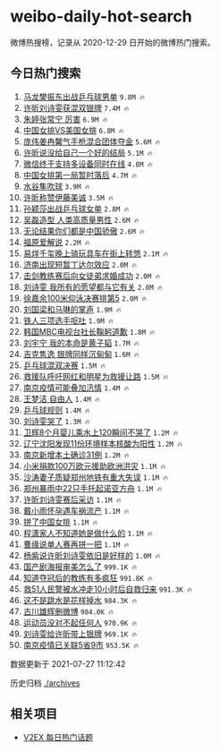# weibo-daily-hot-search

微博热搜榜，记录从 2020-12-29 日开始的微博热门搜索。

## 今日热门搜索

<!-- BEGIN -->

1. [马龙樊振东出战乒乓球男单](https://s.weibo.com/weibo?q=%23%E9%A9%AC%E9%BE%99%E6%A8%8A%E6%8C%AF%E4%B8%9C%E5%87%BA%E6%88%98%E4%B9%92%E4%B9%93%E7%90%83%E7%94%B7%E5%8D%95%23&Refer=top) `9.8M 🔥`
1. [许昕刘诗雯获混双银牌](https://s.weibo.com/weibo?q=%23%E8%AE%B8%E6%98%95%E5%88%98%E8%AF%97%E9%9B%AF%E8%8E%B7%E6%B7%B7%E5%8F%8C%E9%93%B6%E7%89%8C%23&Refer=top) `7.4M 🔥`
1. [朱婷张常宁 厉害](https://s.weibo.com/weibo?q=%E6%9C%B1%E5%A9%B7%E5%BC%A0%E5%B8%B8%E5%AE%81%20%E5%8E%89%E5%AE%B3&Refer=top) `6.9M 🔥`
1. [中国女排VS美国女排](https://s.weibo.com/weibo?q=%23%E4%B8%AD%E5%9B%BD%E5%A5%B3%E6%8E%92VS%E7%BE%8E%E5%9B%BD%E5%A5%B3%E6%8E%92%23&Refer=top) `6.8M 🔥`
1. [庞伟姜冉馨气手枪混合团体夺金](https://s.weibo.com/weibo?q=%23%E5%BA%9E%E4%BC%9F%E5%A7%9C%E5%86%89%E9%A6%A8%E6%B0%94%E6%89%8B%E6%9E%AA%E6%B7%B7%E5%90%88%E5%9B%A2%E4%BD%93%E5%A4%BA%E9%87%91%23&Refer=top) `5.6M 🔥`
1. [许昕说没给自己一个好的结局](https://s.weibo.com/weibo?q=%23%E8%AE%B8%E6%98%95%E8%AF%B4%E6%B2%A1%E7%BB%99%E8%87%AA%E5%B7%B1%E4%B8%80%E4%B8%AA%E5%A5%BD%E7%9A%84%E7%BB%93%E5%B1%80%23&Refer=top) `5.1M 🔥`
1. [微信终于支持多设备同时在线](https://s.weibo.com/weibo?q=%23%E5%BE%AE%E4%BF%A1%E7%BB%88%E4%BA%8E%E6%94%AF%E6%8C%81%E5%A4%9A%E8%AE%BE%E5%A4%87%E5%90%8C%E6%97%B6%E5%9C%A8%E7%BA%BF%23&Refer=top) `4.8M 🔥`
1. [中国女排第一局暂时落后](https://s.weibo.com/weibo?q=%E4%B8%AD%E5%9B%BD%E5%A5%B3%E6%8E%92%E7%AC%AC%E4%B8%80%E5%B1%80%E6%9A%82%E6%97%B6%E8%90%BD%E5%90%8E&Refer=top) `4.7M 🔥`
1. [水谷隼吹球](https://s.weibo.com/weibo?q=%23%E6%B0%B4%E8%B0%B7%E9%9A%BC%E5%90%B9%E7%90%83%23&Refer=top) `3.9M 🔥`
1. [许昕称赞伊藤美诚](https://s.weibo.com/weibo?q=%23%E8%AE%B8%E6%98%95%E7%A7%B0%E8%B5%9E%E4%BC%8A%E8%97%A4%E7%BE%8E%E8%AF%9A%23&Refer=top) `3.5M 🔥`
1. [孙颖莎出战乒乓球女单](https://s.weibo.com/weibo?q=%23%E5%AD%99%E9%A2%96%E8%8E%8E%E5%87%BA%E6%88%98%E4%B9%92%E4%B9%93%E7%90%83%E5%A5%B3%E5%8D%95%23&Refer=top) `2.8M 🔥`
1. [吴磊造型 人类高质量男性](https://s.weibo.com/weibo?q=%E5%90%B4%E7%A3%8A%E9%80%A0%E5%9E%8B%20%E4%BA%BA%E7%B1%BB%E9%AB%98%E8%B4%A8%E9%87%8F%E7%94%B7%E6%80%A7&Refer=top) `2.6M 🔥`
1. [无论结果你们都是中国骄傲](https://s.weibo.com/weibo?q=%23%E6%97%A0%E8%AE%BA%E7%BB%93%E6%9E%9C%E4%BD%A0%E4%BB%AC%E9%83%BD%E6%98%AF%E4%B8%AD%E5%9B%BD%E9%AA%84%E5%82%B2%23&Refer=top) `2.6M 🔥`
1. [福原爱解说](https://s.weibo.com/weibo?q=%23%E7%A6%8F%E5%8E%9F%E7%88%B1%E8%A7%A3%E8%AF%B4%23&Refer=top) `2.2M 🔥`
1. [易烊千玺晚上骑玩具车在街上转悠](https://s.weibo.com/weibo?q=%23%E6%98%93%E7%83%8A%E5%8D%83%E7%8E%BA%E6%99%9A%E4%B8%8A%E9%AA%91%E7%8E%A9%E5%85%B7%E8%BD%A6%E5%9C%A8%E8%A1%97%E4%B8%8A%E8%BD%AC%E6%82%A0%23&Refer=top) `2.1M 🔥`
1. [济南出现短暂丁达尔效应](https://s.weibo.com/weibo?q=%23%E6%B5%8E%E5%8D%97%E5%87%BA%E7%8E%B0%E7%9F%AD%E6%9A%82%E4%B8%81%E8%BE%BE%E5%B0%94%E6%95%88%E5%BA%94%23&Refer=top) `2.0M 🔥`
1. [击剑教练赛后向女徒弟求婚成功](https://s.weibo.com/weibo?q=%23%E5%87%BB%E5%89%91%E6%95%99%E7%BB%83%E8%B5%9B%E5%90%8E%E5%90%91%E5%A5%B3%E5%BE%92%E5%BC%9F%E6%B1%82%E5%A9%9A%E6%88%90%E5%8A%9F%23&Refer=top) `2.0M 🔥`
1. [刘诗雯 我所有的愿望都与它有关](https://s.weibo.com/weibo?q=%E5%88%98%E8%AF%97%E9%9B%AF%20%E6%88%91%E6%89%80%E6%9C%89%E7%9A%84%E6%84%BF%E6%9C%9B%E9%83%BD%E4%B8%8E%E5%AE%83%E6%9C%89%E5%85%B3&Refer=top) `2.0M 🔥`
1. [徐嘉余100米仰泳决赛排第5](https://s.weibo.com/weibo?q=%23%E5%BE%90%E5%98%89%E4%BD%99100%E7%B1%B3%E4%BB%B0%E6%B3%B3%E5%86%B3%E8%B5%9B%E6%8E%92%E7%AC%AC5%23&Refer=top) `2.0M 🔥`
1. [刘国梁和马琳的掌声](https://s.weibo.com/weibo?q=%23%E5%88%98%E5%9B%BD%E6%A2%81%E5%92%8C%E9%A9%AC%E7%90%B3%E7%9A%84%E6%8E%8C%E5%A3%B0%23&Refer=top) `1.9M 🔥`
1. [铁人三项选手呕吐](https://s.weibo.com/weibo?q=%23%E9%93%81%E4%BA%BA%E4%B8%89%E9%A1%B9%E9%80%89%E6%89%8B%E5%91%95%E5%90%90%23&Refer=top) `1.9M 🔥`
1. [韩国MBC电视台社长鞠躬道歉](https://s.weibo.com/weibo?q=%23%E9%9F%A9%E5%9B%BDMBC%E7%94%B5%E8%A7%86%E5%8F%B0%E7%A4%BE%E9%95%BF%E9%9E%A0%E8%BA%AC%E9%81%93%E6%AD%89%23&Refer=top) `1.8M 🔥`
1. [刘宇宁 我的本命是黄子韬](https://s.weibo.com/weibo?q=%E5%88%98%E5%AE%87%E5%AE%81%20%E6%88%91%E7%9A%84%E6%9C%AC%E5%91%BD%E6%98%AF%E9%BB%84%E5%AD%90%E9%9F%AC&Refer=top) `1.7M 🔥`
1. [吉克隽逸 银牌同样沉甸甸](https://s.weibo.com/weibo?q=%E5%90%89%E5%85%8B%E9%9A%BD%E9%80%B8%20%E9%93%B6%E7%89%8C%E5%90%8C%E6%A0%B7%E6%B2%89%E7%94%B8%E7%94%B8&Refer=top) `1.6M 🔥`
1. [乒乓球混双决赛](https://s.weibo.com/weibo?q=%23%E4%B9%92%E4%B9%93%E7%90%83%E6%B7%B7%E5%8F%8C%E5%86%B3%E8%B5%9B%23&Refer=top) `1.5M 🔥`
1. [救援队呼吁网红和明星为救援让路](https://s.weibo.com/weibo?q=%23%E6%95%91%E6%8F%B4%E9%98%9F%E5%91%BC%E5%90%81%E7%BD%91%E7%BA%A2%E5%92%8C%E6%98%8E%E6%98%9F%E4%B8%BA%E6%95%91%E6%8F%B4%E8%AE%A9%E8%B7%AF%23&Refer=top) `1.5M 🔥`
1. [南京疫情可能叠加汛情](https://s.weibo.com/weibo?q=%23%E5%8D%97%E4%BA%AC%E7%96%AB%E6%83%85%E5%8F%AF%E8%83%BD%E5%8F%A0%E5%8A%A0%E6%B1%9B%E6%83%85%23&Refer=top) `1.4M 🔥`
1. [王梦洁 自由人](https://s.weibo.com/weibo?q=%E7%8E%8B%E6%A2%A6%E6%B4%81%20%E8%87%AA%E7%94%B1%E4%BA%BA&Refer=top) `1.4M 🔥`
1. [乒乓球规则](https://s.weibo.com/weibo?q=%23%E4%B9%92%E4%B9%93%E7%90%83%E8%A7%84%E5%88%99%23&Refer=top) `1.4M 🔥`
1. [刘诗雯哭了](https://s.weibo.com/weibo?q=%23%E5%88%98%E8%AF%97%E9%9B%AF%E5%93%AD%E4%BA%86%23&Refer=top) `1.3M 🔥`
1. [卫辉8个月婴儿乘水上120瞬间不哭了](https://s.weibo.com/weibo?q=%23%E5%8D%AB%E8%BE%898%E4%B8%AA%E6%9C%88%E5%A9%B4%E5%84%BF%E4%B9%98%E6%B0%B4%E4%B8%8A120%E7%9E%AC%E9%97%B4%E4%B8%8D%E5%93%AD%E4%BA%86%23&Refer=top) `1.2M 🔥`
1. [辽宁沈阳发现11份环境样本核酸为阳性](https://s.weibo.com/weibo?q=%23%E8%BE%BD%E5%AE%81%E6%B2%88%E9%98%B3%E5%8F%91%E7%8E%B011%E4%BB%BD%E7%8E%AF%E5%A2%83%E6%A0%B7%E6%9C%AC%E6%A0%B8%E9%85%B8%E4%B8%BA%E9%98%B3%E6%80%A7%23&Refer=top) `1.2M 🔥`
1. [南京新增本土确诊31例](https://s.weibo.com/weibo?q=%23%E5%8D%97%E4%BA%AC%E6%96%B0%E5%A2%9E%E6%9C%AC%E5%9C%9F%E7%A1%AE%E8%AF%8A31%E4%BE%8B%23&Refer=top) `1.2M 🔥`
1. [小米捐款100万欧元援助欧洲洪灾](https://s.weibo.com/weibo?q=%23%E5%B0%8F%E7%B1%B3%E6%8D%90%E6%AC%BE100%E4%B8%87%E6%AC%A7%E5%85%83%E6%8F%B4%E5%8A%A9%E6%AC%A7%E6%B4%B2%E6%B4%AA%E7%81%BE%23&Refer=top) `1.1M 🔥`
1. [沙涛妻子质疑郑州地铁有重大失误](https://s.weibo.com/weibo?q=%23%E6%B2%99%E6%B6%9B%E5%A6%BB%E5%AD%90%E8%B4%A8%E7%96%91%E9%83%91%E5%B7%9E%E5%9C%B0%E9%93%81%E6%9C%89%E9%87%8D%E5%A4%A7%E5%A4%B1%E8%AF%AF%23&Refer=top) `1.1M 🔥`
1. [郑州暴雨中22只手托起诺亚方舟](https://s.weibo.com/weibo?q=%23%E9%83%91%E5%B7%9E%E6%9A%B4%E9%9B%A8%E4%B8%AD22%E5%8F%AA%E6%89%8B%E6%89%98%E8%B5%B7%E8%AF%BA%E4%BA%9A%E6%96%B9%E8%88%9F%23&Refer=top) `1.1M 🔥`
1. [许昕刘诗雯赛后采访](https://s.weibo.com/weibo?q=%E8%AE%B8%E6%98%95%E5%88%98%E8%AF%97%E9%9B%AF%E8%B5%9B%E5%90%8E%E9%87%87%E8%AE%BF&Refer=top) `1.1M 🔥`
1. [戴小雨怀孕遇车祸流产](https://s.weibo.com/weibo?q=%23%E6%88%B4%E5%B0%8F%E9%9B%A8%E6%80%80%E5%AD%95%E9%81%87%E8%BD%A6%E7%A5%B8%E6%B5%81%E4%BA%A7%23&Refer=top) `1.1M 🔥`
1. [拼了中国女排](https://s.weibo.com/weibo?q=%23%E6%8B%BC%E4%BA%86%E4%B8%AD%E5%9B%BD%E5%A5%B3%E6%8E%92%23&Refer=top) `1.1M 🔥`
1. [程潇家人不知道她是做什么的](https://s.weibo.com/weibo?q=%23%E7%A8%8B%E6%BD%87%E5%AE%B6%E4%BA%BA%E4%B8%8D%E7%9F%A5%E9%81%93%E5%A5%B9%E6%98%AF%E5%81%9A%E4%BB%80%E4%B9%88%E7%9A%84%23&Refer=top) `1.1M 🔥`
1. [曹缘说单人赛再拼一把](https://s.weibo.com/weibo?q=%23%E6%9B%B9%E7%BC%98%E8%AF%B4%E5%8D%95%E4%BA%BA%E8%B5%9B%E5%86%8D%E6%8B%BC%E4%B8%80%E6%8A%8A%23&Refer=top) `1.1M 🔥`
1. [杨紫说许昕刘诗雯依旧是好样的](https://s.weibo.com/weibo?q=%23%E6%9D%A8%E7%B4%AB%E8%AF%B4%E8%AE%B8%E6%98%95%E5%88%98%E8%AF%97%E9%9B%AF%E4%BE%9D%E6%97%A7%E6%98%AF%E5%A5%BD%E6%A0%B7%E7%9A%84%23&Refer=top) `1.0M 🔥`
1. [国产剧海报审美怎么了](https://s.weibo.com/weibo?q=%23%E5%9B%BD%E4%BA%A7%E5%89%A7%E6%B5%B7%E6%8A%A5%E5%AE%A1%E7%BE%8E%E6%80%8E%E4%B9%88%E4%BA%86%23&Refer=top) `999.1K 🔥`
1. [知道夺冠后的教练有多疯狂](https://s.weibo.com/weibo?q=%23%E7%9F%A5%E9%81%93%E5%A4%BA%E5%86%A0%E5%90%8E%E7%9A%84%E6%95%99%E7%BB%83%E6%9C%89%E5%A4%9A%E7%96%AF%E7%8B%82%23&Refer=top) `991.8K 🔥`
1. [救51人民警被水冲走10小时后自救归来](https://s.weibo.com/weibo?q=%23%E6%95%9151%E4%BA%BA%E6%B0%91%E8%AD%A6%E8%A2%AB%E6%B0%B4%E5%86%B2%E8%B5%B010%E5%B0%8F%E6%97%B6%E5%90%8E%E8%87%AA%E6%95%91%E5%BD%92%E6%9D%A5%23&Refer=top) `991.3K 🔥`
1. [这不是跳水是花样掉水](https://s.weibo.com/weibo?q=%23%E8%BF%99%E4%B8%8D%E6%98%AF%E8%B7%B3%E6%B0%B4%E6%98%AF%E8%8A%B1%E6%A0%B7%E6%8E%89%E6%B0%B4%23&Refer=top) `984.3K 🔥`
1. [古川雄辉删微博](https://s.weibo.com/weibo?q=%23%E5%8F%A4%E5%B7%9D%E9%9B%84%E8%BE%89%E5%88%A0%E5%BE%AE%E5%8D%9A%23&Refer=top) `984.0K 🔥`
1. [运动员没对不起任何人](https://s.weibo.com/weibo?q=%23%E8%BF%90%E5%8A%A8%E5%91%98%E6%B2%A1%E5%AF%B9%E4%B8%8D%E8%B5%B7%E4%BB%BB%E4%BD%95%E4%BA%BA%23&Refer=top) `970.9K 🔥`
1. [刘诗雯给许昕带上银牌](https://s.weibo.com/weibo?q=%23%E5%88%98%E8%AF%97%E9%9B%AF%E7%BB%99%E8%AE%B8%E6%98%95%E5%B8%A6%E4%B8%8A%E9%93%B6%E7%89%8C%23&Refer=top) `969.1K 🔥`
1. [南京疫情已关联5省9市](https://s.weibo.com/weibo?q=%23%E5%8D%97%E4%BA%AC%E7%96%AB%E6%83%85%E5%B7%B2%E5%85%B3%E8%81%945%E7%9C%819%E5%B8%82%23&Refer=top) `953.5K 🔥`

数据更新于 2021-07-27 11:12:42

<!-- END -->

历史归档 [./archives](./archives)

## 相关项目

- [V2EX 每日热门话题](https://github.com/boojack/v2ex-daily-hot-topic)
